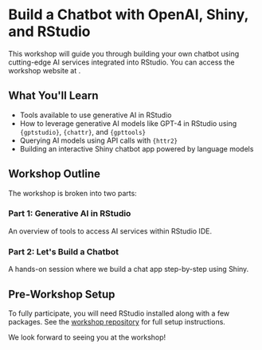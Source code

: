 # Build a Chatbot with OpenAI, Shiny, and RStudio

This workshop will guide you through building your own chatbot using cutting-edge AI services integrated into RStudio. You can access the workshop website at [](https://jameshwade.github.io/build-a-chatbot/).

## What You'll Learn

- Tools available to use generative AI in RStudio
- How to leverage generative AI models like GPT-4 in RStudio using `{gptstudio}`, `{chattr}`, and `{gpttools}`
- Querying AI models using API calls with `{httr2}`
- Building an interactive Shiny chatbot app powered by language models

## Workshop Outline

The workshop is broken into two parts:

### Part 1: Generative AI in RStudio

An overview of tools to access AI services within RStudio IDE.

### Part 2: Let's Build a Chatbot  

A hands-on session where we build a chat app step-by-step using Shiny.

## Pre-Workshop Setup

To fully participate, you will need RStudio installed along with a few packages. See the [workshop repository](https://github.com/jameshwade/build-a-chatbot) for full setup instructions.

We look forward to seeing you at the workshop!
